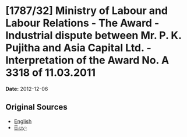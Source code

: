 # [1787/32] Ministry of Labour and Labour Relations - The Award - Industrial dispute between Mr. P. K. Pujitha and Asia Capital Ltd. - Interpretation of the Award No. A 3318 of 11.03.2011

**Date:** 2012-12-06

## Original Sources

- [English](https://documents.gov.lk/view/extra-gazettes/2012/12/1787-32_E.pdf)
- [සිංහල](https://documents.gov.lk/view/extra-gazettes/2012/12/1787-32_S.pdf)
